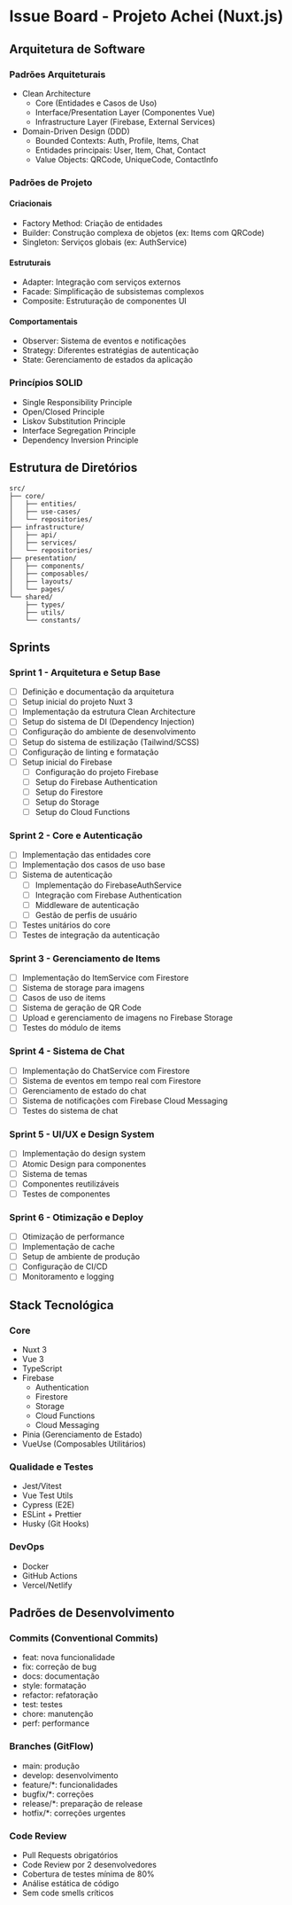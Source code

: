 # Issue Board - Projeto Achei (Nuxt.js)

## Arquitetura de Software

### Padrões Arquiteturais
- Clean Architecture
  - Core (Entidades e Casos de Uso)
  - Interface/Presentation Layer (Componentes Vue)
  - Infrastructure Layer (Firebase, External Services)
- Domain-Driven Design (DDD)
  - Bounded Contexts: Auth, Profile, Items, Chat
  - Entidades principais: User, Item, Chat, Contact
  - Value Objects: QRCode, UniqueCode, ContactInfo

### Padrões de Projeto

#### Criacionais
- Factory Method: Criação de entidades
- Builder: Construção complexa de objetos (ex: Items com QRCode)
- Singleton: Serviços globais (ex: AuthService)

#### Estruturais
- Adapter: Integração com serviços externos
- Facade: Simplificação de subsistemas complexos
- Composite: Estruturação de componentes UI

#### Comportamentais
- Observer: Sistema de eventos e notificações
- Strategy: Diferentes estratégias de autenticação
- State: Gerenciamento de estados da aplicação

### Princípios SOLID
- Single Responsibility Principle
- Open/Closed Principle
- Liskov Substitution Principle
- Interface Segregation Principle
- Dependency Inversion Principle

## Estrutura de Diretórios
```
src/
├── core/
│   ├── entities/
│   ├── use-cases/
│   └── repositories/
├── infrastructure/
│   ├── api/
│   ├── services/
│   └── repositories/
├── presentation/
│   ├── components/
│   ├── composables/
│   ├── layouts/
│   └── pages/
└── shared/
    ├── types/
    ├── utils/
    └── constants/
```

## Sprints

### Sprint 1 - Arquitetura e Setup Base
- [ ] Definição e documentação da arquitetura
- [ ] Setup inicial do projeto Nuxt 3
- [ ] Implementação da estrutura Clean Architecture
- [ ] Setup do sistema de DI (Dependency Injection)
- [ ] Configuração do ambiente de desenvolvimento
- [ ] Setup do sistema de estilização (Tailwind/SCSS)
- [ ] Configuração de linting e formatação
- [ ] Setup inicial do Firebase
  - [ ] Configuração do projeto Firebase
  - [ ] Setup do Firebase Authentication
  - [ ] Setup do Firestore
  - [ ] Setup do Storage
  - [ ] Setup do Cloud Functions

### Sprint 2 - Core e Autenticação
- [ ] Implementação das entidades core
- [ ] Implementação dos casos de uso base
- [ ] Sistema de autenticação
  - [ ] Implementação do FirebaseAuthService
  - [ ] Integração com Firebase Authentication
  - [ ] Middleware de autenticação
  - [ ] Gestão de perfis de usuário
- [ ] Testes unitários do core
- [ ] Testes de integração da autenticação

### Sprint 3 - Gerenciamento de Items
- [ ] Implementação do ItemService com Firestore
- [ ] Sistema de storage para imagens
- [ ] Casos de uso de items
- [ ] Sistema de geração de QR Code
- [ ] Upload e gerenciamento de imagens no Firebase Storage
- [ ] Testes do módulo de items

### Sprint 4 - Sistema de Chat
- [ ] Implementação do ChatService com Firestore
- [ ] Sistema de eventos em tempo real com Firestore
- [ ] Gerenciamento de estado do chat
- [ ] Sistema de notificações com Firebase Cloud Messaging
- [ ] Testes do sistema de chat

### Sprint 5 - UI/UX e Design System
- [ ] Implementação do design system
- [ ] Atomic Design para componentes
- [ ] Sistema de temas
- [ ] Componentes reutilizáveis
- [ ] Testes de componentes

### Sprint 6 - Otimização e Deploy
- [ ] Otimização de performance
- [ ] Implementação de cache
- [ ] Setup de ambiente de produção
- [ ] Configuração de CI/CD
- [ ] Monitoramento e logging

## Stack Tecnológica

### Core
- Nuxt 3
- Vue 3
- TypeScript
- Firebase
  - Authentication
  - Firestore
  - Storage
  - Cloud Functions
  - Cloud Messaging
- Pinia (Gerenciamento de Estado)
- VueUse (Composables Utilitários)

### Qualidade e Testes
- Jest/Vitest
- Vue Test Utils
- Cypress (E2E)
- ESLint + Prettier
- Husky (Git Hooks)

### DevOps
- Docker
- GitHub Actions
- Vercel/Netlify

## Padrões de Desenvolvimento

### Commits (Conventional Commits)
- feat: nova funcionalidade
- fix: correção de bug
- docs: documentação
- style: formatação
- refactor: refatoração
- test: testes
- chore: manutenção
- perf: performance

### Branches (GitFlow)
- main: produção
- develop: desenvolvimento
- feature/*: funcionalidades
- bugfix/*: correções
- release/*: preparação de release
- hotfix/*: correções urgentes

### Code Review
- Pull Requests obrigatórios
- Code Review por 2 desenvolvedores
- Cobertura de testes mínima de 80%
- Análise estática de código
- Sem code smells críticos
